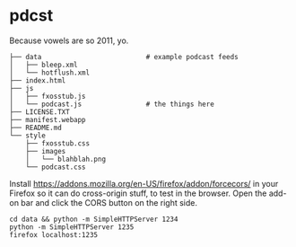 pdcst
=====

Because vowels are so 2011, yo.

```
├── data                          # example podcast feeds
│   ├── bleep.xml
│   └── hotflush.xml
├── index.html
├── js
│   ├── fxosstub.js
│   └── podcast.js                # the things here
├── LICENSE.TXT
├── manifest.webapp
├── README.md
└── style
    ├── fxosstub.css
    ├── images
    │   └── blahblah.png
    └── podcast.css
```

Install <https://addons.mozilla.org/en-US/firefox/addon/forcecors/> in your
Firefox so it can do cross-origin stuff, to test in the browser. Open the add-on bar
and click the CORS button on the right side.

```
cd data && python -m SimpleHTTPServer 1234
python -m SimpleHTTPServer 1235
firefox localhost:1235
```
